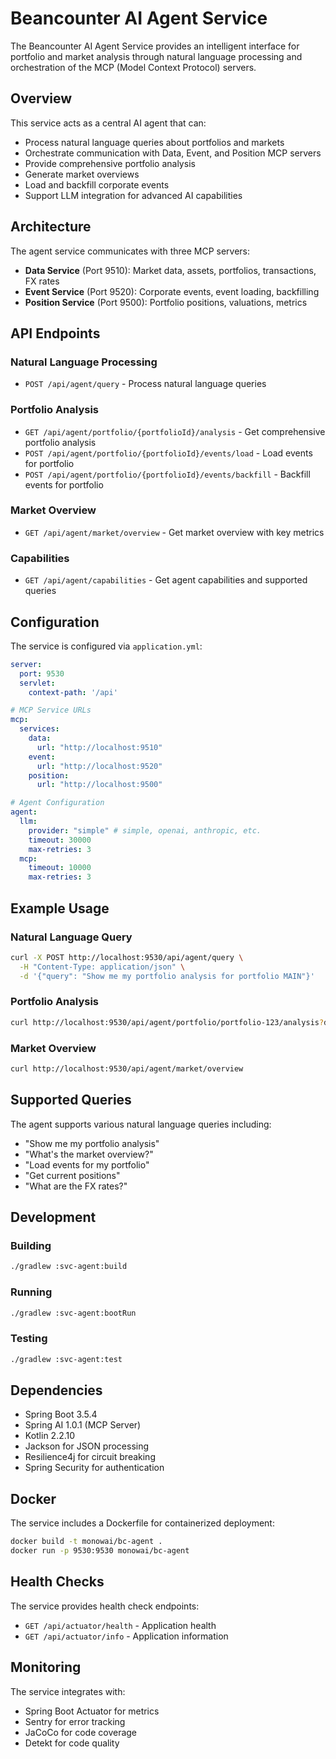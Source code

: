 # Beancounter AI Agent Service

The Beancounter AI Agent Service provides an intelligent interface for portfolio and market analysis through natural language processing and orchestration of the MCP (Model Context Protocol) servers.

## Overview

This service acts as a central AI agent that can:
- Process natural language queries about portfolios and markets
- Orchestrate communication with Data, Event, and Position MCP servers
- Provide comprehensive portfolio analysis
- Generate market overviews
- Load and backfill corporate events
- Support LLM integration for advanced AI capabilities

## Architecture

The agent service communicates with three MCP servers:
- **Data Service** (Port 9510): Market data, assets, portfolios, transactions, FX rates
- **Event Service** (Port 9520): Corporate events, event loading, backfilling  
- **Position Service** (Port 9500): Portfolio positions, valuations, metrics

## API Endpoints

### Natural Language Processing
- `POST /api/agent/query` - Process natural language queries

### Portfolio Analysis
- `GET /api/agent/portfolio/{portfolioId}/analysis` - Get comprehensive portfolio analysis
- `POST /api/agent/portfolio/{portfolioId}/events/load` - Load events for portfolio
- `POST /api/agent/portfolio/{portfolioId}/events/backfill` - Backfill events for portfolio

### Market Overview
- `GET /api/agent/market/overview` - Get market overview with key metrics

### Capabilities
- `GET /api/agent/capabilities` - Get agent capabilities and supported queries

## Configuration

The service is configured via `application.yml`:

```yaml
server:
  port: 9530
  servlet:
    context-path: '/api'

# MCP Service URLs
mcp:
  services:
    data:
      url: "http://localhost:9510"
    event:
      url: "http://localhost:9520"
    position:
      url: "http://localhost:9500"

# Agent Configuration
agent:
  llm:
    provider: "simple" # simple, openai, anthropic, etc.
    timeout: 30000
    max-retries: 3
  mcp:
    timeout: 10000
    max-retries: 3
```

## Example Usage

### Natural Language Query
```bash
curl -X POST http://localhost:9530/api/agent/query \
  -H "Content-Type: application/json" \
  -d '{"query": "Show me my portfolio analysis for portfolio MAIN"}'
```

### Portfolio Analysis
```bash
curl http://localhost:9530/api/agent/portfolio/portfolio-123/analysis?date=today
```

### Market Overview
```bash
curl http://localhost:9530/api/agent/market/overview
```

## Supported Queries

The agent supports various natural language queries including:
- "Show me my portfolio analysis"
- "What's the market overview?"
- "Load events for my portfolio"
- "Get current positions"
- "What are the FX rates?"

## Development

### Building
```bash
./gradlew :svc-agent:build
```

### Running
```bash
./gradlew :svc-agent:bootRun
```

### Testing
```bash
./gradlew :svc-agent:test
```

## Dependencies

- Spring Boot 3.5.4
- Spring AI 1.0.1 (MCP Server)
- Kotlin 2.2.10
- Jackson for JSON processing
- Resilience4j for circuit breaking
- Spring Security for authentication

## Docker

The service includes a Dockerfile for containerized deployment:

```bash
docker build -t monowai/bc-agent .
docker run -p 9530:9530 monowai/bc-agent
```

## Health Checks

The service provides health check endpoints:
- `GET /api/actuator/health` - Application health
- `GET /api/actuator/info` - Application information

## Monitoring

The service integrates with:
- Spring Boot Actuator for metrics
- Sentry for error tracking
- JaCoCo for code coverage
- Detekt for code quality
